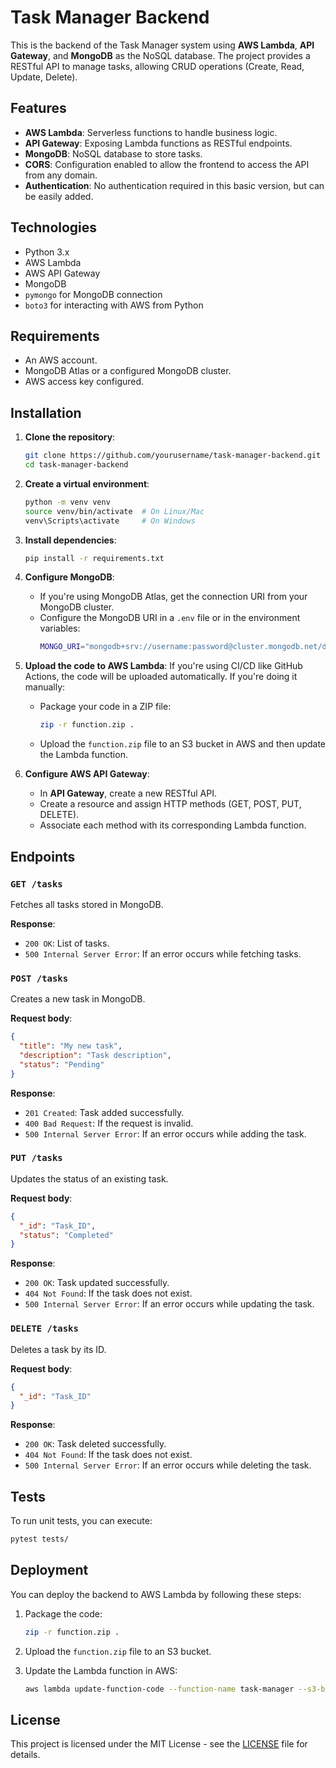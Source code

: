 # Task Manager Backend

This is the backend of the Task Manager system using **AWS Lambda**, **API Gateway**, and **MongoDB** as the NoSQL database. The project provides a RESTful API to manage tasks, allowing CRUD operations (Create, Read, Update, Delete).

## Features

- **AWS Lambda**: Serverless functions to handle business logic.
- **API Gateway**: Exposing Lambda functions as RESTful endpoints.
- **MongoDB**: NoSQL database to store tasks.
- **CORS**: Configuration enabled to allow the frontend to access the API from any domain.
- **Authentication**: No authentication required in this basic version, but can be easily added.

## Technologies

- Python 3.x
- AWS Lambda
- AWS API Gateway
- MongoDB
- `pymongo` for MongoDB connection
- `boto3` for interacting with AWS from Python

## Requirements

- An AWS account.
- MongoDB Atlas or a configured MongoDB cluster.
- AWS access key configured.

## Installation

1. **Clone the repository**:
   ```bash
   git clone https://github.com/yourusername/task-manager-backend.git
   cd task-manager-backend
   ```

2. **Create a virtual environment**:
   ```bash
   python -m venv venv
   source venv/bin/activate  # On Linux/Mac
   venv\Scripts\activate     # On Windows
   ```

3. **Install dependencies**:
   ```bash
   pip install -r requirements.txt
   ```

4. **Configure MongoDB**:
   - If you're using MongoDB Atlas, get the connection URI from your MongoDB cluster.
   - Configure the MongoDB URI in a `.env` file or in the environment variables:
     ```bash
     MONGO_URI="mongodb+srv://username:password@cluster.mongodb.net/db?retryWrites=true&w=majority"
     ```

5. **Upload the code to AWS Lambda**:
   If you're using CI/CD like GitHub Actions, the code will be uploaded automatically. If you're doing it manually:

   - Package your code in a ZIP file:
     ```bash
     zip -r function.zip .
     ```
   
   - Upload the `function.zip` file to an S3 bucket in AWS and then update the Lambda function.

6. **Configure AWS API Gateway**:
   - In **API Gateway**, create a new RESTful API.
   - Create a resource and assign HTTP methods (GET, POST, PUT, DELETE).
   - Associate each method with its corresponding Lambda function.

## Endpoints

### `GET /tasks`

Fetches all tasks stored in MongoDB.

**Response**:
- `200 OK`: List of tasks.
- `500 Internal Server Error`: If an error occurs while fetching tasks.

### `POST /tasks`

Creates a new task in MongoDB.

**Request body**:
```json
{
  "title": "My new task",
  "description": "Task description",
  "status": "Pending"
}
```

**Response**:
- `201 Created`: Task added successfully.
- `400 Bad Request`: If the request is invalid.
- `500 Internal Server Error`: If an error occurs while adding the task.

### `PUT /tasks`

Updates the status of an existing task.

**Request body**:
```json
{
  "_id": "Task_ID",
  "status": "Completed"
}
```

**Response**:
- `200 OK`: Task updated successfully.
- `404 Not Found`: If the task does not exist.
- `500 Internal Server Error`: If an error occurs while updating the task.

### `DELETE /tasks`

Deletes a task by its ID.

**Request body**:
```json
{
  "_id": "Task_ID"
}
```

**Response**:
- `200 OK`: Task deleted successfully.
- `404 Not Found`: If the task does not exist.
- `500 Internal Server Error`: If an error occurs while deleting the task.

## Tests

To run unit tests, you can execute:

```bash
pytest tests/
```

## Deployment

You can deploy the backend to AWS Lambda by following these steps:

1. Package the code:
   ```bash
   zip -r function.zip . 
   ```

2. Upload the `function.zip` file to an S3 bucket.

3. Update the Lambda function in AWS:
   ```bash
   aws lambda update-function-code --function-name task-manager --s3-bucket <bucket-name> --s3-key function.zip
   ```

## License

This project is licensed under the MIT License - see the [LICENSE](LICENSE) file for details.
